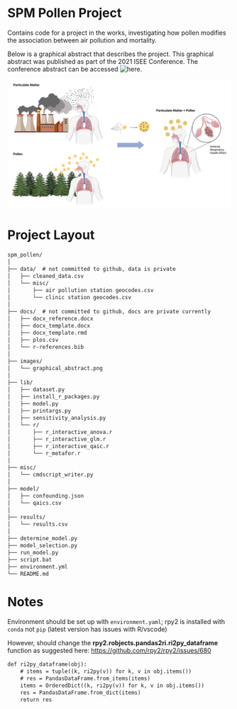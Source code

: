 # SPM Pollen Project
  
Contains code for a project in the works, investigating how pollen modifies the association between air pollution and mortality.  
  
Below is a graphical abstract that describes the project. This graphical abstract was published as part of the 2021 ISEE Conference. The conference abstract can be accessed ![here](https://ehp.niehs.nih.gov/doi/abs/10.1289/isee.2021.P-594).  
  
![Graphical Abstract](https://github.com/kyuhur2/spm_pollen/blob/main/images/graphical_abstract.png?raw=true)

# Project Layout
  
    spm_pollen/  
    │  
    ├── data/  # not committed to github, data is private  
    │   ├── cleaned_data.csv  
    │   └── misc/  
    │       ├── air pollution station geocodes.csv   
    │       └── clinic station geocodes.csv  
    │  
    ├── docs/  # not committed to github, docs are private currently  
    │   ├── docx_reference.docx
    │   ├── docx_template.docx
    │   ├── docx_template.rmd
    │   ├── plos.csv
    │   └── r-references.bib
    │  
    ├── images/  
    │   └── graphical_abstract.png
    │
    ├── lib/  
    │   ├── dataset.py  
    │   ├── install_r_packages.py  
    │   ├── model.py  
    │   ├── printargs.py  
    │   ├── sensitivity_analysis.py  
    │   └── r/  
    │       ├── r_interactive_anova.r   
    │       ├── r_interactive_glm.r   
    │       ├── r_interactive_qaic.r   
    │       └── r_metafor.r  
    │  
    ├── misc/  
    │   └── cmdscript_writer.py 
    │  
    ├── model/
    │   ├── confounding.json
    │   └── qaics.csv 
    │  
    ├── results/  
    │   └── results.csv  
    │  
    ├── determine_model.py  
    ├── model_selection.py  
    ├── run_model.py  
    ├── script.bat    
    ├── environment.yml  
    └── README.md  
  
# Notes  
  
Environment should be set up with `environment.yaml`; rpy2 is installed with `conda` not `pip` (latest version has issues with R/vscode)

However, should change the **rpy2.robjects.pandas2ri.ri2py_dataframe** function as suggested here: https://github.com/rpy2/rpy2/issues/680  
  
    def ri2py_dataframe(obj):  
        # items = tuple((k, ri2py(v)) for k, v in obj.items())  
        # res = PandasDataFrame.from_items(items)  
        items = OrderedDict((k, ri2py(v)) for k, v in obj.items())  
        res = PandasDataFrame.from_dict(items)  
        return res  
  
